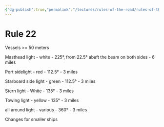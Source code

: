 ```yaml
---
{"dg-publish":true,"permalink":"/lectures/rules-of-the-road/rules-of-the-road-index/rule-22-visibility-of-lights/","created":"2025-05-27T18:49:31.772-04:00","updated":"2025-05-29T21:20:58.523-04:00"}
---
```


# Rule 22

Vessels >= 50 meters

Masthead light - white - 225°, from 22.5° abaft the beam on both sides - 6 miles

Port sidelight - red - 112.5° - 3 miles

Starboard side light - green - 112.5° - 3 miles

Stern light - White - 135° - 3 miles

Towing light - yellow - 135° - 3 miles

all around light - various - 360° - 3 miles

Changes for smaller ships